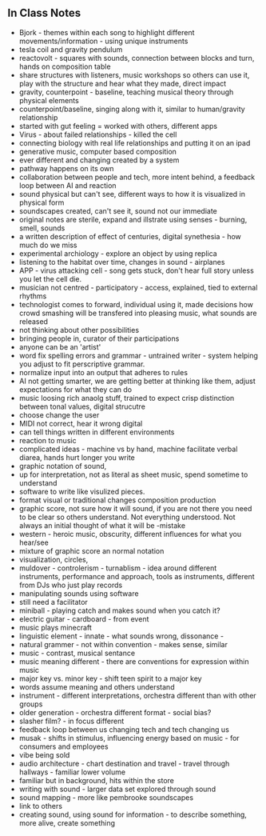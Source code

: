 ## In Class Notes

- Bjork - themes within each song to highlight different movements/information - using unique instruments
- tesla coil and gravity pendulum
- reactovolt - squares with sounds, connection between blocks and turn, hands on composition table
- share structures with listeners, music workshops so others can use it, play with the structure and hear what they made, direct impact
- gravity, counterpoint - baseline, teaching musical theory through physical elements
- counterpoint/baseline, singing along with it, similar to human/gravity relationship
- started with gut feeling = worked with others, different apps
- Virus - about failed relationships - killed the cell
- connecting biology with real life relationships and putting it on an ipad
- generative music, computer based composition
- ever different and changing created by a system
- pathway happens on its own
- collaboration between people and tech, more intent behind, a feedback loop between AI and reaction
- sound physical but can't see, different ways to how it is visualized in physical form
- soundscapes created, can't see it, sound not our immediate 
- original notes are sterile, expand and illstrate using senses - burning, smell, sounds
- a written description of effect of centuries, digital synethesia - how much do we miss
- experimental archiology - explore an object by using replica
- listening to the habitat over time, changes in sound - airplanes
- APP - virus attacking cell - song gets stuck, don't hear full story unless you let the cell die.
- musician not centred - participatory - access, explained, tied to external rhythms
- technologist comes to forward, individual using it, made decisions how crowd smashing will be transfered into pleasing music, what sounds are released
- not thinking about other possibilities
- bringing people in, curator of their participations
- anyone can be an 'artist'
- word fix spelling errors and grammar - untrained writer - system helping you adjust to fit perscriptive grammar. 
- normalize input into an output that adheres to rules
- AI not getting smarter, we are getting better at thinking like them, adjust expectations for what they can do
- music loosing rich anaolg stuff, trained to expect crisp distinction between tonal values, digital strucutre
- choose change the user
- MIDI not correct, hear it wrong digital
- can tell things written in different environments
- reaction to music
- complicated ideas - machine vs by hand, machine facilitate verbal diarea, hands hurt longer you write
- graphic notation of sound, 
- up for interpretation, not as literal as sheet music, spend sometime to understand
- software to write like visulized pieces.
- format visual or traditional changes composition production
- graphic score, not sure how it will sound, if you are not there you need to be clear so others understand. Not everything understood. Not always an initial thought of what it will be
-mistake
- western - heroic music, obscurity, different influences for what you hear/see
- mixture of graphic score an normal notation
- visualization, circles, 
- muldover - controlerism - turnablism - idea around different instruments, performance and approach, tools as instruments, different from DJs who just play records
- manipulating sounds using software
- still need a facilitator
- miniball - playing catch and makes sound when you catch it?
- electric guitar - cardboard - from event
- music plays minecraft
- linguistic element - innate - what sounds wrong, dissonance - 
- natural grammer - not within convention - makes sense, similar
- music - contrast, musical sentance
- music meaning different - there are conventions for expression within music
- major key vs. minor key - shift teen spirit to a major key
- words assume meaning and others understand
- instrument - different interpretations, orchestra different than with other groups
- older generation - orchestra different format - social bias?
- slasher film? - in focus different
- feedback loop between us changing tech and tech changing us
- musak - shifts in stimulus, influencing energy based on music - for consumers and employees
- vibe being sold 
- audio architecture - chart destination and travel - travel through hallways - familiar lower volume
- familiar but in background, hits within the store
- writing with sound - larger data set explored through sound
- sound mapping - more like pembrooke soundscapes
- link to others
- creating sound, using sound for information - to describe something, more alive, create something